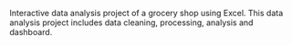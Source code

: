 Interactive data analysis project of a grocery shop using Excel. This data analysis project includes data cleaning, processing, analysis and dashboard.
